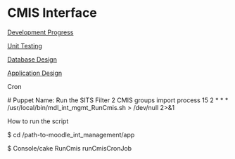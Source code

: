 # CMIS Interface

[Development Progress](https://wiki.ucl.ac.uk/display/ISMoodle/CMIS+Interface+Development+progress)

[Unit Testing](CMIS_Interface_Unit_Testing)

[Database Design](https://wiki.ucl.ac.uk/display/ISMoodle/Database+Design)

[Application Design](https://wiki.ucl.ac.uk/display/ISMoodle/Application+Design)

Cron

\# Puppet Name: Run the SITS Filter 2 CMIS groups import process
15 2 \* \* \* /usr/local/bin/mdl\_int\_mgmt\_RunCmis.sh &gt; /dev/null 2&gt;&1

How to run the script

$ cd /path-to-moodle\_int\_management/app

$ Console/cake RunCmis runCmisCronJob


